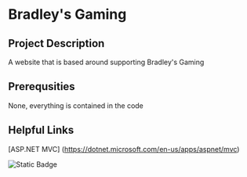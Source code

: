 # **Bradley's Gaming**

## **Project Description**
A website that is based around supporting Bradley's Gaming

## **Prerequsities**
None, everything is contained in the code

## **Helpful Links**
[ASP.NET MVC] (https://dotnet.microsoft.com/en-us/apps/aspnet/mvc)

![Static Badge](https://img.shields.io/badge/power_by-ASP.NET_MVC-blue)
